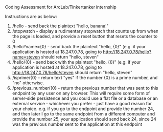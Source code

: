 Coding Assessment for ArcLab/Tinkertanker internship

Instructions are as below:

1. /hello - send back the plaintext "hello, banana!"
2. /stopwatch - display a rudimentary stopwatch that counts up from when the page is loaded, and provide a reset button that resets the counter to 0
3. /hello?name={0} - send back the plaintext "hello, {0}" (e.g. if your application is hosted at 18.247.0.78, going to http://18.247.0.78/hello?name=steven should return "hello, steven"
4. /hello/{0} - send back with the plaintext "hello, {0}" (e.g. if your application is hosted at 18.247.0.78, going to http://18.247.0.78/hello/steven should return "hello, steven"
5. /isprime/{0} - return text "yes" if the number {0} is a prime number, and "no" otherwise.
6. /previous_number/{0} - return the previous number that was sent to this endpoint by any user on any browser. This will require some form of server-side persistence and you could use a flat file or a database or an external service - whichever you prefer - just have a good reason for your choice. e.g. if you go to the endpoint and provide the number 24, and then later I go to the same endpoint from a different computer and provide the number 25, your application should send back 24, since 24 was the previous number sent to the application at this endpoint
